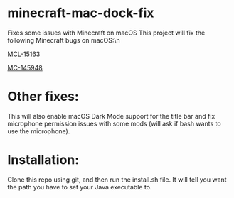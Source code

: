 # minecraft-mac-dock-fix
Fixes some issues with Minecraft on macOS
This project will fix the following Minecraft bugs on macOS:\n

[MCL-15163](https://bugs.mojang.com/browse/MCL-15163)

[MC-145948](https://bugs.mojang.com/browse/MC-145948)

# Other fixes:
This will also enable macOS Dark Mode support for the title bar and fix microphone permission issues with some mods (will ask if bash wants to use the microphone).

# Installation:
Clone this repo using git, and then run the install.sh file. It will tell you want the path you have to set your Java executable to.
